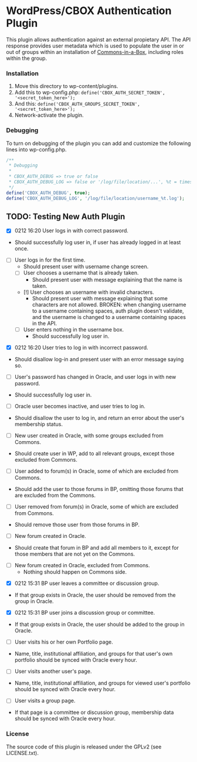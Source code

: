 # WordPress/CBOX Authentication Plugin

This plugin allows authentication against an external propietary API. The API
response provides user metadata which is used to populate the user in or out
of groups within an installation of [Commons-in-a-Box][1], including roles
within the group.

### Installation

1. Move this directory to wp-content/plugins.
2. Add this to wp-config.php: `define('CBOX_AUTH_SECRET_TOKEN', '<secret_token_here>');`
3. And this: `define('CBOX_AUTH_GROUPS_SECRET_TOKEN', '<secret_token_here>');`
4. Network-activate the plugin.

### Debugging

To turn on debugging of the plugin you can add and customize the following lines into wp-config.php.

```php
/**
 * Debugging
 *
 * CBOX_AUTH_DEBUG => true or false
 * CBOX_AUTH_DEBUG_LOG => false or '/log/file/location/...', %t = timestamp, %r = random number, %h = hash of message
 */
define('CBOX_AUTH_DEBUG', true);
define('CBOX_AUTH_DEBUG_LOG', '/log/file/location/username_%t.log');
```

## TODO: Testing New Auth Plugin
 * [x] 0212 16:20 User logs in with correct password. 
  - Should successfully log user in, if user has already logged in at least once. 
  - [ ] User logs in for the first time. 
    - Should present user with username change screen. 
    - [ ] User chooses a username that is already taken. 
      - Should present user with message explaining that the name is taken. 
    - [!] User chooses an username with invalid characters. 
      - Should present user with message explaining that some characters are not allowed. 
      BROKEN: when changing username to a username containing spaces, auth plugin doesn't validate, and the username is changed to a username containing spaces in the API. 
    - [ ] User enters nothing in the username box. 
      - Should successfully log user in. 
 * [x] 0212 16:20 User tries to log in with incorrect password. 
  - Should disallow log-in and present user with an error message saying so. 
 * [ ] User's password has changed in Oracle, and user logs in with new password. 
  - Should successfully log user in. 
 * [ ] Oracle user becomes inactive, and user tries to log in. 
  - Should disallow the user to log in, and return an error about the user's membership status. 
 * [ ] New user created in Oracle, with some groups excluded from Commons. 
  - Should create user in WP, add to all relevant groups, except those excluded from Commons. 
 * [ ] User added to forum(s) in Oracle, some of which are excluded from Commons. 
  - Should add the user to those forums in BP, omitting those forums that are excluded from the Commons. 
 * [ ] User removed from forum(s) in Oracle, some of which are excluded from Commons. 
  - Should remove those user from those forums in BP. 
 * [ ] New forum created in Oracle. 
  - Should create that forum in BP and add all members to it, except for those members that are not yet on the Commons. 
  - [ ] New forum created in Oracle, excluded from Commons. 
    - Nothing should happen on Commons side. 
 * [x] 0212 15:31 BP user leaves a committee or discussion group. 
  - If that group exists in Oracle, the user should be removed from the group in Oracle. 
 * [x] 0212 15:31 BP user joins a discussion group or committee. 
  - If that group exists in Oracle, the user should be added to the group in Oracle. 
 * [ ] User visits his or her own Portfolio page. 
  - Name, title, institutional affiliation, and groups for that user's own portfolio should be synced with Oracle every hour. 
 * [ ] User visits another user's page. 
  - Name, title, institutional affiliation, and groups for viewed user's portfolio should be synced with Oracle every hour. 
 * [ ] User visits a group page.
  - If that page is a committee or discussion group, membership data should be synced with Oracle every hour.  

### License

The source code of this plugin is released under the GPLv2 (see LICENSE.txt).

[1]: http://commonsinabox.org
